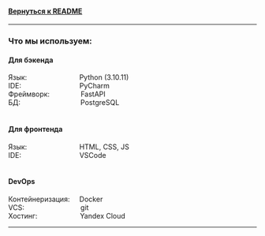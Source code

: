 #### [Вернуться к README](../README.md)

---

### Что мы используем:
#### Для бэкенда
Язык: &nbsp;&nbsp;&nbsp;&nbsp;&nbsp;&nbsp;&nbsp;&nbsp;&nbsp;&nbsp;&nbsp;&nbsp;&nbsp;&nbsp;&nbsp;&nbsp;&nbsp;&nbsp;&nbsp;&nbsp;&nbsp;&nbsp;&nbsp;&nbsp;&nbsp; Python (3.10.11) \
IDE: &nbsp;&nbsp;&nbsp;&nbsp;&nbsp;&nbsp;&nbsp;&nbsp;&nbsp;&nbsp;&nbsp;&nbsp;&nbsp;&nbsp;&nbsp;&nbsp;&nbsp;&nbsp;&nbsp;&nbsp;&nbsp;&nbsp;&nbsp;&nbsp;&nbsp;&nbsp;&nbsp;&nbsp; PyCharm \
Фреймворк: &nbsp;&nbsp;&nbsp;&nbsp;&nbsp;&nbsp;&nbsp;&nbsp;&nbsp;&nbsp;&nbsp;&nbsp;&nbsp;&nbsp; FastAPI \
БД: &nbsp;&nbsp;&nbsp;&nbsp;&nbsp;&nbsp;&nbsp;&nbsp;&nbsp;&nbsp;&nbsp;&nbsp;&nbsp;&nbsp;&nbsp;&nbsp;&nbsp;&nbsp;&nbsp;&nbsp;&nbsp;&nbsp;&nbsp;&nbsp;&nbsp;&nbsp;&nbsp;&nbsp;&nbsp; PostgreSQL
\
\
[]()
#### Для фронтенда
Язык: &nbsp;&nbsp;&nbsp;&nbsp;&nbsp;&nbsp;&nbsp;&nbsp;&nbsp;&nbsp;&nbsp;&nbsp;&nbsp;&nbsp;&nbsp;&nbsp;&nbsp;&nbsp;&nbsp;&nbsp;&nbsp;&nbsp;&nbsp;&nbsp;&nbsp; HTML, CSS, JS  \
IDE: &nbsp;&nbsp;&nbsp;&nbsp;&nbsp;&nbsp;&nbsp;&nbsp;&nbsp;&nbsp;&nbsp;&nbsp;&nbsp;&nbsp;&nbsp;&nbsp;&nbsp;&nbsp;&nbsp;&nbsp;&nbsp;&nbsp;&nbsp;&nbsp;&nbsp;&nbsp;&nbsp;&nbsp; VSCode
\
\
[]()
#### DevOps
Контейнеризация: &nbsp;&nbsp;&nbsp; Docker \
VCS: &nbsp;&nbsp;&nbsp;&nbsp;&nbsp;&nbsp;&nbsp;&nbsp;&nbsp;&nbsp;&nbsp;&nbsp;&nbsp;&nbsp;&nbsp;&nbsp;&nbsp;&nbsp;&nbsp;&nbsp;&nbsp;&nbsp;&nbsp;&nbsp;&nbsp;&nbsp;&nbsp; git \
Хостинг: &nbsp;&nbsp;&nbsp;&nbsp;&nbsp;&nbsp;&nbsp;&nbsp;&nbsp;&nbsp;&nbsp;&nbsp;&nbsp;&nbsp;&nbsp;&nbsp;&nbsp;&nbsp;&nbsp;&nbsp; Yandex Cloud

---